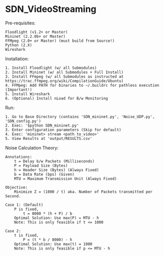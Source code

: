 # SDN_VideoStreaming

Pre-requisites:

	Floodlight (v1.2+ or Master)
	Mininet (2.2.0b+ or Master)
	FFMpeg (2.0+ or Master) (must build from Source!)
	Python (2.X)
	Wireshark	
	
Installation:

	1. Install Floodlight (w/ all Submodules)
	2. Install Mininet (w/ all Submodules + Full Install)
	3. Install FFmpeg (w/ all Submodules as instructed at https://trac.ffmpeg.org/wiki/CompilationGuide/Ubuntu)
	4. FFMpeg: Add PATH for binaries to ~/.buildrc for pathless execution (Important!)
	5. Install Wireshark
	6. (Optional) Install nLoad for B/w Monitoring
	
Run:

	1. Go to Base Directory (contains 'SDN_mininet.py', 'Noise_UDP.py', 'SDN_config.py')
	2. Exec: '$python SDN_mininet.py'
	3. Enter configuration parameters (Skip for default)
	4. Exec: 'mininet> stream <path_to_video>'
	5. View Results at 'output/RESULTS.csv'

Noise Calculation Theory:

	Annotations:
		t = Delay b/w Packets (Milliseconds)
		P = Payload Size (Bytes)
		h = Header Size (Bytes) (Always Fixed)
		b = Data Rate (bps) (Given)
		MTU = Maximum Transmission Unit (Always Fixed)
	
	Objective:
		Minimize Z = (1000 / t) aka. Number of Packets transmitted per Second.
	
	Case 1: (Default)
		P is fixed,
			t = 8000 * (h + P) / b
		Optimal Solution: Use max(P) = MTU - h
		Note: This is only feasible if t <= 1000
	
	Case 2:
		t is fixed,
			P = (t * b / 8000) - h
		Optimal Solution: Use max(t) = 1000
		Note: This is only feasible if p <= MTU - h
